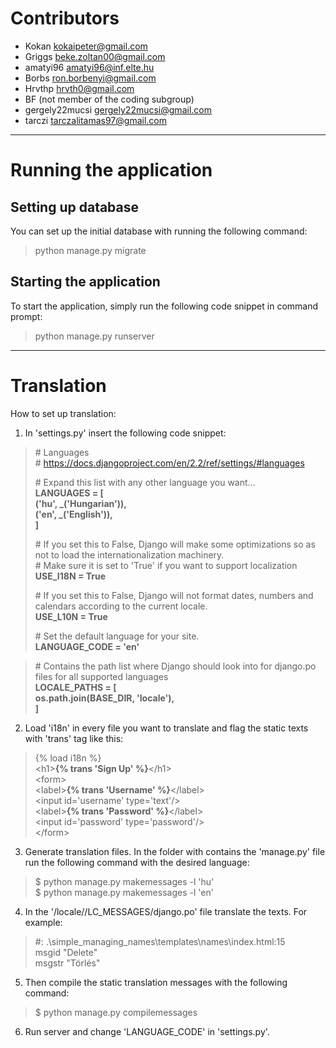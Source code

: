 Contributors
===

* Kokan <kokaipeter@gmail.com>
* Griggs <beke.zoltan00@gmail.com>
* amatyi96 <amatyi96@inf.elte.hu>
* Borbs <ron.borbenyi@gmail.com>
* Hrvthp <hrvth0@gmail.com>
* BF (not member of the coding subgroup)
* gergely22mucsi <gergely22mucsi@gmail.com>
* tarczi <tarczalitamas97@gmail.com>

***

Running the application
===
Setting up database
---
You can set up the initial database with running the following command:
>python manage.py migrate

Starting the application
---
To start the application, simply run the following code snippet in command prompt:
>python manage.py runserver

***

Translation
===
How to set up translation:
1. In 'settings.py' insert the following code snippet:

>\# Languages<br>
>\# https://docs.djangoproject.com/en/2.2/ref/settings/#languages<br>
>
>\# Expand this list with any other language you want...<br>
><b>LANGUAGES = [<br>
>    ('hu', _('Hungarian')),<br>
>    ('en', _('English')),<br>
>]</b><br>
>
>\# If you set this to False, Django will make some optimizations so as not to load the internationalization machinery.<br>
>\# Make sure it is set to 'True' if you want to support localization<br>
><b>USE_I18N = True</b><br>
>
>\# If you set this to False, Django will not format dates, numbers and calendars according to the current locale.<br>
><b>USE_L10N = True</b><br>
>
>\# Set the default language for your site.<br>
><b>LANGUAGE_CODE = 'en'</b><br>
>

>\# Contains the path list where Django should look into for django.po files for all supported languages<br>
><b>LOCALE_PATHS = [<br>
>    os.path.join(BASE_DIR, 'locale'),<br>
>]</b><br>

2. Load 'i18n' in every file you want to translate and flag the static texts with 'trans' tag like this:

>\{% load i18n %}<br>
>\<h1><b>{% trans 'Sign Up' %}</b>\</h1><br>
>\<form><br>
>    \<label><b>{% trans 'Username' %}</b>\</label><br>
>    \<input id='username' type='text'/><br>
>    \<label><b>{% trans 'Password' %}</b>\</label><br>
>    \<input id='password' type='password'/><br>
>\</form><br>

3. Generate translation files. In the folder with contains the 'manage.py' file run the following command with the desired language:
>$ python manage.py makemessages -l 'hu'<br>
>$ python manage.py makemessages -l 'en'<br>

4. In the '/locale/<language>/LC_MESSAGES/django.po' file translate the texts. For example:
>#: .\simple_managing_names\templates\names\index.html:15<br>
>msgid "Delete"<br>
>msgstr "Törlés"<br>
  
5. Then compile the static translation messages with the following command:
>$ python manage.py compilemessages

6. Run server and change 'LANGUAGE_CODE' in 'settings.py'.
